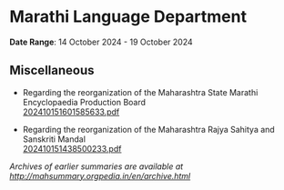 # Marathi Language Department

**Date Range**: 14 October 2024 - 19 October 2024


## Miscellaneous
- Regarding the reorganization of the Maharashtra State Marathi Encyclopaedia Production Board\
  [202410151601585633.pdf](https://gr.maharashtra.gov.in/Site/Upload/Government%20Resolutions/English/202410151601585633.pdf)

- Regarding the reorganization of the Maharashtra Rajya Sahitya and Sanskriti Mandal\
  [202410151438500233.pdf](https://gr.maharashtra.gov.in/Site/Upload/Government%20Resolutions/English/202410151438500233.pdf)


*Archives of earlier summaries are available at http://mahsummary.orgpedia.in/en/archive.html*